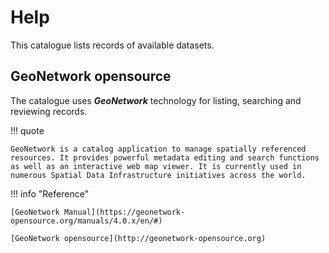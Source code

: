# Help

This catalogue lists records of available datasets.

## GeoNetwork opensource

The catalogue uses ***GeoNetwork*** technology for listing, searching and reviewing records. 

!!! quote

    GeoNetwork is a catalog application to manage spatially referenced resources. It provides powerful metadata editing and search functions as well as an interactive web map viewer. It is currently used in numerous Spatial Data Infrastructure initiatives across the world. 

!!! info "Reference"

    [GeoNetwork Manual](https://geonetwork-opensource.org/manuals/4.0.x/en/#)

    [GeoNetwork opensource](http://geonetwork-opensource.org)
